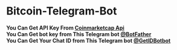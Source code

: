 # Bitcoin-Telegram-Bot
**You Can Get API Key From [Coinmarketcap Api](https://coinmarketcap.com/api)**
<br>
**You Can Get bot key from This Telegram bot [@BotFather](https://web.telegram.org/z/#93372553)**
<br>
**You Can Get Your Chat ID from This Telegram bot [@GetIDBotbot](https://web.telegram.org/z/#1115273825)**
